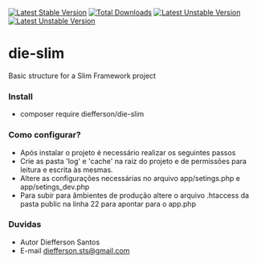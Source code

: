 [![Latest Stable Version](https://poser.pugx.org/diefferson/die-slim/v/stable)](https://packagist.org/packages/diefferson/die-slim)
[![Total Downloads](https://poser.pugx.org/diefferson/die-slim/downloads)](https://packagist.org/packages/diefferson/die-slim)
[![Latest Unstable Version](https://poser.pugx.org/diefferson/die-slim/v/unstable)](https://packagist.org/packages/diefferson/die-slim)
[![Latest Unstable Version](https://poser.pugx.org/diefferson/die-slim/v/unstable)](https://packagist.org/packages/diefferson/die-slim)

# die-slim #
Basic structure for a Slim Framework project

### Install ###

* composer require diefferson/die-slim

### Como configurar? ###

* Após instalar o projeto é necessário realizar os seguintes passos
* Crie as pasta 'log' e 'cache' na raiz do projeto e de permissões para leitura e escrita às mesmas.
* Altere as configurações necessárias no arquivo app/setings.php e app/setings_dev.php
* Para subir para âmbientes de produção altere o arquivo .htaccess da pasta public na linha 22 para apontar para o app.php

### Duvidas ###
* Autor Diefferson Santos 
* E-mail diefferson.sts@gmail.com
